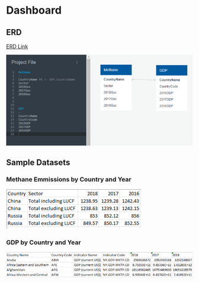 # Dashboard

## ERD 
[ERD Link](https://app.quickdatabasediagrams.com/#/d/H3orn0)

![ERD_diagram.png](ERD_diagram.png)

## Sample Datasets

### Methane Emmissions by Country and Year

![methane_snap.png](methane_snap.png)

### GDP by Country and Year

![gdp_snap.png](gdp_snap.png)
